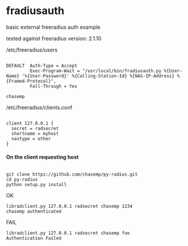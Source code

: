 fradiusauth
===========

basic external freeradius auth example

tested against freeradius version: 2.1.10

/etc/freeradius/users

<pre><code>
DEFAULT  Auth-Type = Accept
         Exec-Program-Wait = "/usr/local/bin/fradiusauth.py %{User-Name} '%{User-Password}' %{Calling-Station-Id} %{NAS-IP-Address} %{Framed-Protocol}",
         Fall-Through = Yes

chasemp
</code></pre>

/etc/freeradius/clients.conf

<pre><code>
client 127.0.0.1 {
  secret = radsecret
  shortname = myhost
  nastype = other
}
</code></pre>


#### On the client requesting host

<pre><code>
git clone https://github.com/chasemp/py-radius.git
cd py-radius
python setup.py install
</code></pre>

OK

    libradclient.py 127.0.0.1 radsecret chasemp 1234
    chasemp authenticated

FAIL

    libradclient.py 127.0.0.1 radsecret chasemp foo
    Authentication Failed
